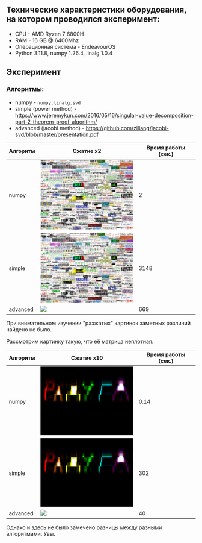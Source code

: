 ## Технические характеристики оборудования, на котором проводился эксперимент:

* CPU - AMD Ryzen 7 6800H
* RAM - 16 GB @ 6400Mhz
* Операционная система - EndeavourOS
* Python 3.11.8, numpy 1.26.4, linalg 1.0.4

## Эксперимент

### Алгоритмы:
* numpy - ```numpy.linalg.svd```
* simple (power method) - https://www.jeremykun.com/2016/05/16/singular-value-decomposition-part-2-theorem-proof-algorithm/
* advanced (jacobi method) - https://github.com/zlliang/jacobi-svd/blob/master/presentation.pdf



| Алгоритм | Сжатие x2 | Время работы (сек.) |
| --- | --- | --- |
| numpy | <img src="captchas/numpy.bmp" width="250px"> | 2 |
| simple | <img src="captchas/simple.bmp" width="250px"> | 3148
| advanced | <img src="captchas/jacobi.bmp" width="250px"> | 669 |


При внимательном изучении "разжатых" картинок заметных различий найдено не было. 


Рассмотрим картинку такую, что её матрица неплотная.


| Алгоритм | Сжатие x10 | Время работы (сек.) |
| --- | --- | --- |
| numpy | <img src="rainbow/numpy.bmp" width="250px"> | 0.14 |
| simple | <img src="rainbow/simple.bmp" width="250px"> | 302 |
| advanced | <img src="rainbow/jacobi.bmp" width="250px"> | 40 |

Однако и здесь не было замечено разницы между разными алгоритмами. Увы.